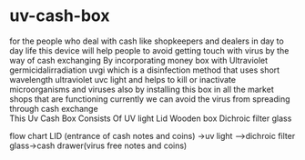 # uv-cash-box
for the people who deal with cash like  shopkeepers and dealers in day to day life  this device will help people to avoid getting touch with virus by the way of cash exchanging By incorporating money box with  Ultraviolet germicidalirradiation uvgi which is a disinfection method that uses short wavelength ultraviolet uvc light and helps to kill or inactivate microorganisms and viruses also by installing this box in all the market shops that are functioning currently we can avoid the virus from spreading through cash exchange  
This Uv Cash Box  Consists Of 
UV light
Lid 
Wooden box
Dichroic filter glass

flow chart
LID (entrance of cash notes and coins)  ->uv light –>dichroic filter glass->cash drawer(virus free notes and coins)
